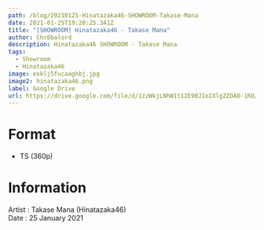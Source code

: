 ```yaml
---
path: /blog/20210125-Hinatazaka46-SHOWROOM-Takase-Mana
date: 2021-01-25T19:20:25.341Z
title: "[SHOWROOM] Hinatazaka46 - Takase Mana"
author: Chr0balord
description: Hinatazaka46 SHOWROOM - Takase Mana
tags:
  - Showroom
  - Hinatazaka46
image: esklj5fucaaghbj.jpg
image2: hinatazaka46.png
label: Google Drive
url: https://drive.google.com/file/d/1zzWkjLNhW1t12E90JIoIXlgZZOAO-1RD/view?usp=sharing
---
```

# Format

* TS (360p)

# Information

Artist : Takase Mana (Hinatazaka46)\
Date : 25 January 2021
